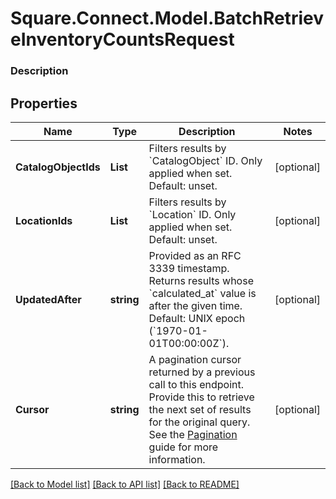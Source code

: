 # Square.Connect.Model.BatchRetrieveInventoryCountsRequest

### Description



## Properties

Name | Type | Description | Notes
------------ | ------------- | ------------- | -------------
**CatalogObjectIds** | **List<string>** | Filters results by &#x60;CatalogObject&#x60; ID. Only applied when set. Default: unset. | [optional] 
**LocationIds** | **List<string>** | Filters results by &#x60;Location&#x60; ID. Only applied when set. Default: unset. | [optional] 
**UpdatedAfter** | **string** | Provided as an RFC 3339 timestamp. Returns results whose &#x60;calculated_at&#x60; value is after the given time. Default: UNIX epoch (&#x60;1970-01-01T00:00:00Z&#x60;). | [optional] 
**Cursor** | **string** | A pagination cursor returned by a previous call to this endpoint. Provide this to retrieve the next set of results for the original query.  See the [Pagination](https://developer.squareup.com/docs/docs/working-with-apis/pagination) guide for more information. | [optional] 



[[Back to Model list]](../README.md#documentation-for-models) [[Back to API list]](../README.md#documentation-for-api-endpoints) [[Back to README]](../README.md)

